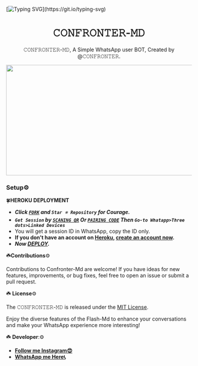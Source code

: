 [![Typing SVG](https://readme-typing-svg.demolab.com?font=Fira+Code&weight=650&pause=1000&color=F70000&random=false&width=435&lines=Confronter-MD+made+by+Am+frank+;Follow+me+IG+%40confronter._)](https://git.io/typing-svg)
 <h1 align="center"> 𝙲𝙾𝙽𝙵𝚁𝙾𝙽𝚃𝙴𝚁-𝙼𝙳</h1>
<p align="center"> 𝙲𝙾𝙽𝙵𝚁𝙾𝙽𝚃𝙴𝚁-𝙼𝙳, A Simple WhatsApp user BOT, Created by @𝙲𝙾𝙽𝙵𝚁𝙾𝙽𝚃𝙴𝚁.
</p>



<img src="https://telegra.ph/file/ae0f7e0a8d76a772b89e7.jpg" width="700" height="300"/>



### Setup⚙️

🍀**HEROKU DEPLOYMENT**
   - ***Click [`FORK`](https://github.com/Confronter/Confronter-Md/fork) and `Star ⭐ Repository` for Courage.***
   - ***`Get Session` by [`SCANING QR`](https://flash-md-qr.onrender.com) Or [`PAIRING CODE`](https://flashmd-session-5fea4d73011f.herokuapp.com/pair) Then `Go-to Whatapp>Three dots>Linked Devices`***
   - You will get a session ID in WhatsApp, copy the ID only.
   - **If you don't have an account on [Heroku](https://signup.heroku.com/), [create an account now](https://signup.heroku.com/).**
   - ***Now [DEPLOY](https://dashboard.heroku.com/new?template=https://github.com/Confronter/Confronter-Md).***


☘️**Contributions**⚙️

Contributions to Confronter-Md are welcome! If you have ideas for new features, improvements, or bug fixes, feel free to open an issue or submit a pull request.

☘️ **License**⚙️

The 𝙲𝙾𝙽𝙵𝚁𝙾𝙽𝚃𝙴𝚁-𝙼𝙳 is released under the [MIT License](https://opensource.org/licenses/MIT).

Enjoy the diverse features of the Flash-Md  to enhance your conversations and make your WhatsApp experience more interesting!

☘️ **Developer**:⚙️

- [**Follow me Instagram😍**](https://instagram.com/confronter._)
- [**WhatsApp me Here📞**](https://wa.me/254793908571)

